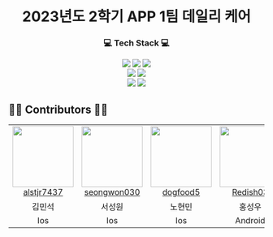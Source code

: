 <div align = "center">
  
# 2023년도 2학기 APP 1팀 데일리 케어

<h3>💻 Tech Stack 💻</h3>

<img src="https://img.shields.io/badge/Swift-F05138?style=flat-square&logo=swift&logoColor=white"/>
<img src="https://img.shields.io/badge/Firebase-FFCA28?style=flat-square&logo=Firebase&logoColor=white"/>
<img src="https://img.shields.io/badge/Android-3DDC84?style=flat-square&logo=android&logoColor=white"/>
<br>
<img src="https://img.shields.io/badge/Html5-E34F26?style=flat-square&logo=Html5&logoColor=white"/>
<img src="https://img.shields.io/badge/CSS3-1572B6?style=flat-square&logo=CSS3&logoColor=white"/>
<br>
<a href="https://wonderful-report-e58.notion.site/Digital-Therapeutics-2e807e0fe933492282105bd76665ba36?pvs=4" target="_blank"><img src="https://img.shields.io/badge/Notion-000000?style=flat-square&logo=Notion&logoColor=white"/></a>
<a href="https://github.com/pknu-wap/2023_2_APP_TEAM1" target="_blank"><img src="https://img.shields.io/badge/Github-181717?style=flat-square&logo=Github&logoColor=white"/></a>

</div>

## 👨‍💻 Contributors 👩‍💻

<table>
  <tr>
    <td align="center">
      <a href="https://github.com/alstjr7437" target="_blank">
        <img src="https://avatars.githubusercontent.com/u/94051599?v=4" width="120px;"/>
        <br />
        <a href="https://github.com/pknu-wap/2023_2_APP_TEAM1/commits/develop?author=alstjr7437" title="Code">alstjr7437 </a>
    </td>
    <td align="center">
      <a href="https://github.com/seongwon030" target="_blank">
        <img src="https://avatars.githubusercontent.com/u/105052068?v=4" width="120px;"/>
        <br />
        <a href="https://github.com/pknu-wap/2023_2_APP_TEAM1/commits/develop?author=seongwon030" title="Code">seongwon030 </a>
    </td>
    <td align="center">
      <a href="https://github.com/dogfood5" target="_blank">
        <img src="https://avatars.githubusercontent.com/u/88235766?v=4" width="120px;"/>
        <br />
        <a href="https://github.com/pknu-wap/2023_2_APP_TEAM1/commits/develop?author=dogfood5" title="Code">dogfood5 </a>
    </td>
    <td align="center">
      <a href="https://github.com/Redish03" target="_blank">
        <img src="https://avatars.githubusercontent.com/u/98575563?v=4" width="120px;"/>
        <br />
        <a href="https://github.com/pknu-wap/2023_2_APP_TEAM1/commits/develop?author=Redish03" title="Code">Redish03 </a>
    </td>
    <td align="center">
      <a href="https://github.com/TaeO-Lee" target="_blank">
        <img src="https://avatars.githubusercontent.com/u/69447072?v=4" width="120px;"/>
        <br />
        <a href="https://github.com/pknu-wap/2023_2_APP_TEAM1/commits/develop?author=TaeO-Lee" title="Code">TaeO-Lee </a>
    </td>
  </tr>
  <tr>
    <td align="center">김민석</td>
    <td align="center">서성원</td>
    <td align="center">노현민</td>
    <td align="center">홍성우</td>
    <td align="center">이태오</td>
  </tr>
    <tr>
    <td align="center">Ios</td>
    <td align="center">Ios</td>
    <td align="center">Ios</td>
    <td align="center">Android</td>
    <td align="center">Android</td>
  </tr>
</table>
